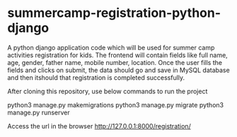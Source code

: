 # summercamp-registration-python-django

A python django application code which will be used for summer camp activities registration for kids. The frontend will contain fields like full name, age, gender, father name, mobile number, location. Once the user fills the fields and clicks on submit, the data should go and save in MySQL database and then itshould that registration is completed successfully.

After cloning this repository, use below commands to run the project

python3 manage.py makemigrations
python3 manage.py migrate
python3 manage.py runserver

Access the url in the browser
http://127.0.0.1:8000/registration/
